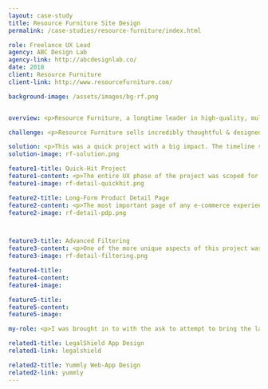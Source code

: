 ```yaml
---
layout: case-study
title: Resource Furniture Site Design
permalink: /case-studies/resource-furniture/index.html

role: Freelance UX Lead
agency: ABC Design Lab
agency-link: http://abcdesignlab.co/
date: 2018
client: Resource Furniture
client-link: http://www.resourcefurniture.com/

background-image: /assets/images/bg-rf.png


overview: <p>Resource Furniture, a longtime leader in high-quality, multifunctional furniture. They are seeking a rebrand and redesign of their website to further establish their leadership and convey itself as an avenue for high-end interior design and an aspirational lifestyle. </p>

challenge: <p>Resource Furniture sells incredibly thoughtful & designed products that push the limits of what a murphy bed can do. Their site however, does not match the experience of their products or showrooms. The goal was to make the experience of the site more streamlined, visual and more accurately reflect the brand.</p>

solution: <p>This was a quick project with a big impact. The timeline scoped was for two weeks of mostly heads-down work to create 7 unique templates with a variety of flexible modules as well as an updated sitemap. </p>
solution-image: rf-solution.png

feature1-title: Quick-Hit Project
feature1-content: <p>The entire UX phase of the project was scoped for two weeks. In the two weeks I got first-hand information from the client, audited the current site as well as 5 of their top competitors, created an updated sitemap, created 7 responsive templates (with variations) with two rounds of feedback.</p>
feature1-image: rf-detail-quickhit.png

feature2-title: Long-Form Product Detail Page
feature2-content: <p>The most important page of any e-commerce experience is the product detail page. This page must convey the key aspects of the product in a way that entices the user to purchase. Though this site does not sell from their website, the goals are the same.</p><p>A long product detail page creates an elegant experience. The content lots of room to breathe and individual features are able to shine. Calls to action are at both the top of the page (for users who know what they are looking for) as well as at the bottom of the page (for those who are now convinced to learn more). A tabbed detail page keeps content accessible, but under control.</p>
feature2-image: rf-detail-pdp.png



feature3-title: Advanced Filtering
feature3-content: <p>One of the more unique aspects of this project was listing all products together (as many of their modular products defy traditional categorization). Several navigational approaches were developed to have the product listing page be both easy enough for new users, yet, flexible enough for power users.</p>
feature3-image: rf-detail-filtering.png

feature4-title:
feature4-content:
feature4-image:

feature5-title: 
feature5-content:
feature5-image: 

my-role: <p>I was brought in to with the ask to attempt to bring the largest impact in a short time frame. As the sole UX designer, I ran the project in a fast-paced, yet collaboartive, manner. I worked closely with the development team as well as various stakeholders to ensure all designs were realistic on a tight budget and timeline. </p>

related1-title: LegalShield App Design
related1-link: legalshield

related2-title: Yummly Web-App Design
related2-link: yummly
---
```


